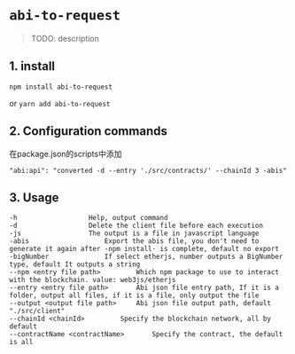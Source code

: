 # `abi-to-request`

> TODO: description

## 1. install
`
npm install abi-to-request
`

or
`
yarn add abi-to-request
`

## 2. Configuration commands
在package.json的scripts中添加

`
"abi:api": "converted -d --entry './src/contracts/' --chainId 3 -abis"
`

## 3. Usage

```
-h					Help, output command
-d					Delete the client file before each execution
-js					The output is a file in javascript language
-abis					Export the abis file, you don't need to generate it again after ·npm install· is complete, default no export
-bigNumber				If select etherjs, number outputs a BigNumber type, default It outputs a string
--npm <entry file path>			Which npm package to use to interact with the blockchain. value: web3js/etherjs
--entry <entry file path>		Abi json file entry path, If it is a folder, output all files, if it is a file, only output the file
--output <output file path>		Abi json file output path, default "./src/client"
--chainId <chainId>			Specify the blockchain network, all by default	
--contractName <contractName>		Specify the contract, the default is all
```
